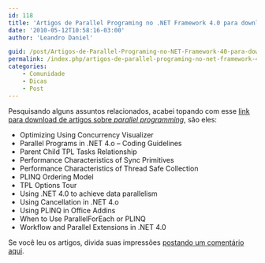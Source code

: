 ```yaml
---
id: 118
title: 'Artigos de Parallel Programing no .NET Framework 4.0 para download'
date: '2010-05-12T10:58:16-03:00'
author: 'Leandro Daniel'

guid: /post/Artigos-de-Parallel-Programing-no-NET-Framework-40-para-download.aspx
permalink: /index.php/artigos-de-parallel-programing-no-net-framework-4-0-para-download/
categories:
    - Comunidade
    - Dicas
    - Post
---
```


Pesquisando alguns assuntos relacionados, acabei topando com esse [link para download de artigos sobre *parallel programming*](http://www.microsoft.com/downloads/details.aspx?FamilyID=c3ea8fb5-650d-434b-a216-7e54c53965d1&displaylang=en), são eles:

- Optimizing Using Concurrency Visualizer
- Parallel Programs in .NET 4.o – Coding Guidelines
- Parent Child TPL Tasks Relationship
- Performance Characteristics of Sync Primitives
- Performance Characteristics of Thread Safe Collection
- PLINQ Ordering Model
- TPL Options Tour
- Using .NET 4.0 to achieve data parallelism
- Using Cancellation in .NET 4.o
- Using PLINQ in Office Addins
- When to Use ParallelForEach or PLINQ
- Workflow and Parallel Extensions in .NET 4.0

Se você leu os artigos, divida suas impressões [postando um comentário aqui](http://www.leandrodaniel.com/post/Artigos-de-Parallel-Programing-no-NET-Framework-40-para-download.aspx#comment).